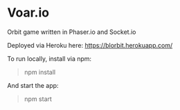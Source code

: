 # Voar.io
Orbit game written in Phaser.io and Socket.io

Deployed via Heroku here:
https://blorbit.herokuapp.com/


To run locally, install via npm:
  
> npm install

And start the app:

> npm start
